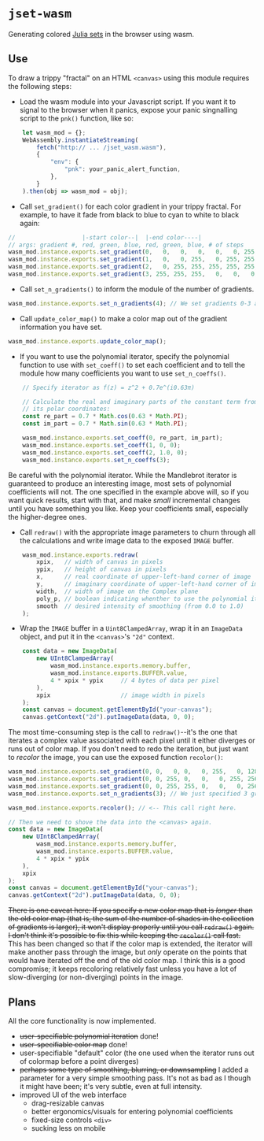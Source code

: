# `jset-wasm`
Generating colored [Julia sets](https://en.wikipedia.org/wiki/Julia_set)
in the browser using wasm.

## Use

To draw a trippy "fractal" on an HTML `<canvas>` using this module requires
the following steps:

  * Load the wasm module into your Javascript script. If you want it to
    signal to the browser when it panics, expose your panic singnalling script
    to the `pnk()` function, like so:
```javascript
    let wasm_mod = {};
    WebAssembly.instantiateStreaming(
        fetch("http:// ... /jset_wasm.wasm"),
        {
            "env": {
                "pnk": your_panic_alert_function,
            },
        }
    ).then(obj => wasm_mod = obj);
```

  * Call `set_gradient()` for each color gradient in your trippy fractal.
    For example, to have it fade from black to blue to cyan to white to black
    again:
```javascript
//                   |-start color--|  |-end color----|
// args: gradient #, red, green, blue, red, green, blue, # of steps
wasm_mod.instance.exports.set_gradient(0,   0,   0,   0,   0,   0, 255, 256);
wasm_mod.instance.exports.set_gradient(1,   0,   0, 255,   0, 255, 255, 256);
wasm_mod.instance.exports.set_gradient(2,   0, 255, 255, 255, 255, 255, 256);
wasm_mod.instance.exports.set_gradient(3, 255, 255, 255,   0,   0,   0, 256);
```

  * Call `set_n_gradients()` to inform the module of the number of gradients.
```javascript
wasm_mod.instance.exports.set_n_gradients(4); // We set gradients 0-3 above.
```

  * Call `update_color_map()` to make a color map out of the gradient
    information you have set.
```javascript
wasm_mod.instance.exports.update_color_map();
```

  * If you want to use the polynomial iterator, specify the polynomial
    function to use with `set_coeff()` to set each coefficient and
    to tell the module how many coefficients you want to use `set_n_coeffs()`.
```javascript
    // Specify iterator as f(z) = z^2 + 0.7e^(i0.63π)

    // Calculate the real and imaginary parts of the constant term from
    // its polar coordinates:
    const re_part = 0.7 * Math.cos(0.63 * Math.PI);
    const im_part = 0.7 * Math.sin(0.63 * Math.PI);

    wasm_mod.instance.exports.set_coeff(0, re_part, im_part);
    wasm_mod.instance.exports.set_coeff(1, 0, 0);
    wasm_mod.instance.exports.set_coeff(2, 1.0, 0);
    wasm_mod.instance.exports.set_n_coeffs(3);
```

Be careful with the polynomial iterator. While the Mandlebrot iterator is
guaranteed to produce an interesting image, most sets of polynomial
coefficients will not. The one specified in the example above will, so if
you want quick results, start with that, and make _small_ incremental
changes until you have something you like. Keep your coefficients small,
especially the higher-degree ones.

  * Call `redraw()` with the appropriate image parameters to churn through
    all the calculations and write image data to the exposed `IMAGE` buffer.
```javascript
    wasm_mod.instance.exports.redraw(
        xpix,   // width of canvas in pixels
        ypix,   // height of canvas in pixels
        x,      // real coordinate of upper-left-hand corner of image
        y,      // imaginary coordinate of upper-left-hand corner of image
        width,  // width of image on the Complex plane
        poly_p, // boolean indicating whenther to use the polynomial iterator
        smooth  // desired intensity of smoothing (from 0.0 to 1.0)
    );
```

  * Wrap the `IMAGE` buffer in a `Uint8ClampedArray`, wrap it in an
    `ImageData` object, and put it in the `<canvas>`'s `"2d"` context.
```javascript
    const data = new ImageData(
        new UInt8ClampedArray(
            wasm_mod.instance.exports.memory.buffer,
            wasm_mod.instance.exports.BUFFER.value,
            4 * xpix * ypix     // 4 bytes of data per pixel
        ),
        xpix                    // image width in pixels
    );
    const canvas = document.getElementById("your-canvas");
    canvas.getContext("2d").putImageData(data, 0, 0);
```

The most time-consuming step is the call to `redraw()`--it's the one that
iterates a complex value associated with each pixel until it either diverges
or runs out of color map. If you don't need to redo the iteration, but just
want to _recolor_ the image, you can use the exposed function `recolor()`:

```javascript
wasm_mod.instance.exports.set_gradient(0, 0,   0, 0,   0, 255,   0, 128);
wasm_mod.instance.exports.set_gradient(0, 0, 255, 0,   0,   0, 255, 256);
wasm_mod.instance.exports.set_gradient(0, 0, 255, 255, 0,   0,   0, 256);
wasm_mod.instance.exports.set_n_gradients(3); // We just specified 3 gradients.

wasm_mod.instance.exports.recolor(); // <-- This call right here.

// Then we need to shove the data into the <canvas> again.
const data = new ImageData(
    new UInt8ClampedArray(
        wasm_mod.instance.exports.memory.buffer,
        wasm_mod.instance.exports.BUFFER.value,
        4 * xpix * ypix
    ),
    xpix
);
const canvas = document.getElementById("your-canvas");
canvas.getContext("2d").putImageData(data, 0, 0);
```

~~There is one caveat here: If you specify a new color map that is _longer_ than
the old color map (that is, the sum of the number of shades in the collection
of gradients is larger), it won't display properly until you call `redraw()`
again. I don't think it's possible to fix this while keeping the `recolor()`
call fast.~~ This has been changed so that if the color map is extended,
the iterator will make another pass through the image, but _only_ operate on
the points that would have iterated off the end of the old color map. I think
this is a good compromise; it keeps recoloring relatively fast unless you have
a lot of slow-diverging (or non-diverging) points in the image.

## Plans

All the core functionality is now implemented. 

  * ~~user-specifiable polynomial iteration~~ done!
  * ~~user-specifiable color map~~ done!
  * user-specifiable "default" color (the one used when the iterator runs
    out of colormap before a point diverges)
  * ~~perhaps some type of smoothing, blurring, or downsampling~~ I added a
    parameter for a very simple smoothing pass. It's not as bad as I though it
    might have been; it's very subtle, even at full intensity.
  * improved UI of the web interface
    + drag-resizable canvas
    + better ergonomics/visuals for entering polynomial coefficients
    + fixed-size controls `<div>`
    + sucking less on mobile
